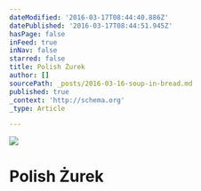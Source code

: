 ```yaml
---
dateModified: '2016-03-17T08:44:40.886Z'
datePublished: '2016-03-17T08:44:51.945Z'
hasPage: false
inFeed: true
inNav: false
starred: false
title: Polish Żurek
author: []
sourcePath: _posts/2016-03-16-soup-in-bread.md
published: true
_context: 'http://schema.org'
_type: Article

---
```

![](https://the-grid-user-content.s3-us-west-2.amazonaws.com/d084217e-cecc-459e-b9d6-7127091201a9.jpg)

# Polish **Żurek**
